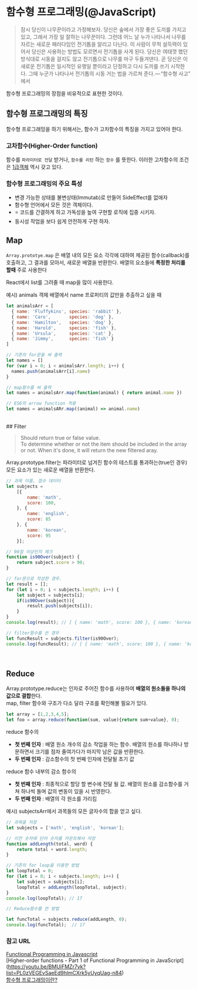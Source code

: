 # 함수형 프로그래밍(@JavaScript)

> 잠시 당신이 나무꾼이라고 가정해보자. 당신은 숲에서 가장 좋은 도끼를 가지고 있고, 그래서 가장 일 잘하는 나무꾼이다. 그런데 어느 날 누가 나타나서 나무를 자르는 새로운 패러다임인 전기톱을 알리고 다닌다. 이 사람이 무척 설득력이 있어서 당신은 사용하는 방법도 모르면서 전기톱을 사게 된다. 당신은 여태껏 했던 방식대로 시동을 걸지도 않고 전기톱으로 나무를 마구 두들겨댄다. 곧 당신은 이 새로운 전기톱은 일시적인 유행일 뿐이라고 단정하고 다시 도끼를 쓰기 시작한다. 그때 누군가 나타나서 전기톱의 시동 거는 법을 가르쳐 준다. — “함수형 사고” 에서

함수형 프로그래밍의 장점을 비유적으로 표현한 것이다. 

## 함수형 프로그래밍의 특징

함수형 프로그래밍을 하기 위해서는, 함수가 고차함수의 특징을 가지고 있어야 한다.

### 고차함수(Higher-Order function)

함수를 `파라미터로 전달` 받거나, `함수를 리턴` 하는 `함수` 를 뜻한다. 이러한 고차함수의 조건은 [1급객체](https://github.com/Shinye/TIL/blob/master/JavaScript/aboutFunction.md) 역시 갖고 있다.

### 함수형 프로그래밍의 주요 특성

- 변경 가능한 상태를 불변상태(Immutab)로 만들어 SideEffect를 없애자
- 함수형 언어에서 모든 것은 객체이다.
- ⭐️ 코드를 간결하게 하고 가독성을 높여 구현할 로직에 집중 시키자.
- 동시성 작업을 보다 쉽게 안전하게 구현 하자.


## Map

`Array.prototye.map` 은 배열 내의 모든 요소 각각에 대하여 제공된 함수(callback)를 호출하고, 그 결과를 모아서, 새로운 배열을 반환한다. 배열의 요소들에 **특정한 처리를 할때** 주로 사용한다

React에서 list를 그려줄 때 map을 많이 사용한다.

예시) animals 객체 배열에서 name 프로퍼티의 값만을 추출하고 싶을 때

```javascript
let animalsArr = [
  { name: 'Fluffykins', species: 'rabbit' },
  { name: 'Caro',       species: 'dog' },
  { name: 'Hamilton',   species: 'dog' },
  { name: 'Harold',     species: 'fish' },
  { name: 'Ursula',     species: 'cat' },
  { name: 'Jimmy',      species: 'fish' }
]

// 기존의 for문을 써 출력
let names = []
for (var i = 0; i < animalsArr.length; i++) {
  names.push(animalsArr[i].name)
}

// map함수를 써 출력
let names = animalsArr.map(function(animal) { return animal.name })

// ES6의 arrow function 적용
let names = animalsARr.map((animal) => animal.name)

```

<br>
## Filter

> Should return true or false value.<br>
> To determine whether or not the item should be included in the array or not.
> When it's done, it will return the new filtered aray.

Array.prototype.filter는 파라미터로 넘겨진 함수의 테스트를 통과하는(true인 경우) 모든 요소가 있는 새로운 배열을 반환한다.

```javascript
// 과목 이름, 점수 데이터
let subjects =
    [{
        name: 'math',
        score: 100,
    }, {
        name: 'english',
        score: 85
    }, {
        name: 'korean',
        score: 95
    }];

// 90점 이상인지 체크
function is90Over(subject) {
    return subject.score > 90;
}

// for문으로 작성한 경우.
let result = [];
for (let i = 0; i < subjects.length; i++) {
    let subject = subjects[i];
    if(is90Over(subject)){
        result.push(subjects[i]);
    }
}
console.log(result); // [ { name: 'math', score: 100 }, { name: 'korean', score: 95 } ]

// filter함수를 쓴 경우
let funcResult = subjects.filter(is90Over);
console.log(funcResult); // [ { name: 'math', score: 100 }, { name: 'korean', score: 95 } ]
```
<br>

## Reduce

Array.prototype.reduce는 인자로 주어진 함수를 사용하여 **배열의 원소들을 하나의 값으로 결합**한다.<br>
map, filter 함수와 구조가 다소 달라 구조를 확인해볼 필요가 있다.

```javascript
let array = [1,2,3,4,5];
let foo = array.reduce(function(sum, value){return sum+value}, 0);
```

reduce 함수의 <br>
- **첫 번째 인자** : 배열 원소 개수의 감소 작업을 하는 함수. 배열의 원소를 하나하나 방문하면서 크기를 점차 줄여가다가 마지막 남은 값을 반환한다.<br>
- **두 번째 인자** : 감소함수의 첫 번째 인자에 전달될 초기 값

reduce 함수 내부의 감소 함수의<br>
- **첫 번째 인자** : 최종적으로 할당 할 변수에 전달 될 값. 배열의 원소를 감소함수를 거쳐 하나씩 돌며 값의 변동이 있을 시 반영한다.<br>
- **두 번째 인자** : 배열의 각 원소를 가리킴

예시) subjectsArr에서 과목들의 모든 글자수의 합을 얻고 싶다.

```javascript
// 과목을 저장
let subjects = ['math', 'english', 'korean'];

// 이전 숫자에 단어 숫자를 카운트해서 저장
function addLength(total, word) {
    return total + word.length;
}

// 기존의 for loop을 이용한 방법
let loopTotal = 0;
for (let i = 0; i < subjects.length; i++) {
    let subject = subjects[i];
    loopTotal = addLength(loopTotal, subject);
}
console.log(loopTotal); // 17

// Reduce함수를 쓴 방법

let funcTotal = subjects.reduce(addLength, 0);
console.log(funcTotal);  // 17
```



### 참고 URL
[Functional Programming in Javascript](http://dev-momo.tistory.com/entry/Functional-Programming-in-Javascript)<br>
[Higher-order functions - Part 1 of Functional Programming in JavaScript] (https://youtu.be/BMUiFMZr7vk?list=PL0zVEGEvSaeEd9hlmCXrk5yUyqUag-n84)<br>
[함수형 프로그래밍이란?](https://medium.com/@lazysoul/%ED%95%A8%EC%88%98%ED%98%95-%ED%94%84%EB%A1%9C%EA%B7%B8%EB%9E%98%EB%B0%8D%EC%9D%B4%EB%9E%80-d881230f2a5e)